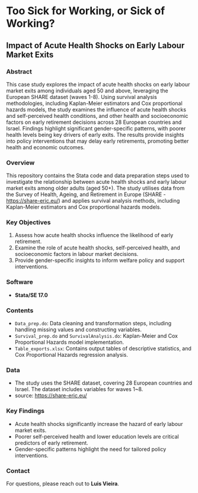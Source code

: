 # Too Sick for Working, or Sick of Working?  
## Impact of Acute Health Shocks on Early Labour Market Exits

### Abstract
This case study explores the impact of acute health shocks on early labour market exits among individuals aged 50 and above, leveraging the European SHARE dataset (waves 1-8). Using survival analysis methodologies, including Kaplan-Meier estimators and Cox proportional hazards models, the study examines the influence of acute health shocks and self-perceived health conditions, and other health and socioeconomic factors on early retirement decisions across 28 European countries and Israel. Findings highlight significant gender-specific patterns, with poorer health levels being key drivers of early exits. The results provide insights into policy interventions that may delay early retirements, promoting better health and economic outcomes.

### Overview
This repository contains the Stata code and data preparation steps used to investigate the relationship between acute health shocks and early labour market exits among older adults (aged 50+). The study utilises data from the Survey of Health, Ageing, and Retirement in Europe (SHARE - https://share-eric.eu/) and applies survival analysis methods, including Kaplan-Meier estimators and Cox proportional hazards models.

### Key Objectives
1. Assess how acute health shocks influence the likelihood of early retirement.
2. Examine the role of acute health shocks, self-perceived health, and socioeconomic factors in labour market decisions.
3. Provide gender-specific insights to inform welfare policy and support interventions.

### Software
- **Stata/SE 17.0**

### Contents
- `Data_prep.do`: Data cleaning and transformation steps, including handling missing values and constructing variables.
- `Survival_prep.do` and `SurvivalAnalysis.do`: Kaplan-Meier and Cox Proportional Hazards model implementation.
- `Table_exports.xlsx`: Contains output tables of descriptive statistics, and Cox Proportional Hazards regression analysis.

### Data
- The study uses the SHARE dataset, covering 28 European countries and Israel. The dataset includes variables for waves 1~8.
- source: https://share-eric.eu/

### Key Findings
- Acute health shocks significantly increase the hazard of early labour market exits.
- Poorer self-perceived health and lower education levels are critical predictors of early retirement.
- Gender-specific patterns highlight the need for tailored policy interventions.


### Contact
For questions, please reach out to **Luis Vieira**.

